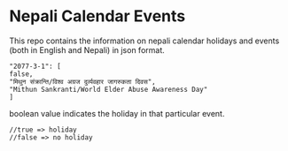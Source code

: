 # Nepali Calendar Events
This repo contains the information on nepali calendar holidays and events (both in English and Nepali) in json format.


```
"2077-3-1": [
false,
"मिथुन संक्रान्ति/विश्व अग्रज दुर्व्यवहार जागरुकता दिवस",
"Mithun Sankranti/World Elder Abuse Awareness Day"
]
```
boolean value indicates the holiday in that particular event.
```
//true => holiday
//false => no holiday
```
